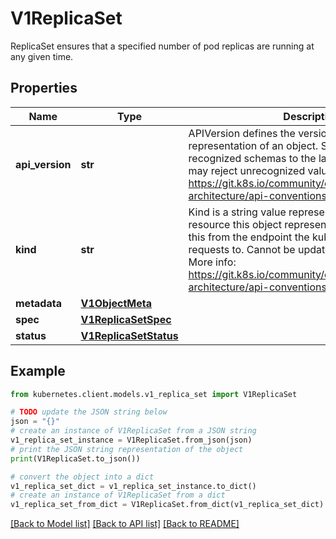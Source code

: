 # V1ReplicaSet

ReplicaSet ensures that a specified number of pod replicas are running at any given time.

## Properties

Name | Type | Description | Notes
------------ | ------------- | ------------- | -------------
**api_version** | **str** | APIVersion defines the versioned schema of this representation of an object. Servers should convert recognized schemas to the latest internal value, and may reject unrecognized values. More info: https://git.k8s.io/community/contributors/devel/sig-architecture/api-conventions.md#resources | [optional] 
**kind** | **str** | Kind is a string value representing the REST resource this object represents. Servers may infer this from the endpoint the kubernetes.client submits requests to. Cannot be updated. In CamelCase. More info: https://git.k8s.io/community/contributors/devel/sig-architecture/api-conventions.md#types-kinds | [optional] 
**metadata** | [**V1ObjectMeta**](V1ObjectMeta.md) |  | [optional] 
**spec** | [**V1ReplicaSetSpec**](V1ReplicaSetSpec.md) |  | [optional] 
**status** | [**V1ReplicaSetStatus**](V1ReplicaSetStatus.md) |  | [optional] 

## Example

```python
from kubernetes.client.models.v1_replica_set import V1ReplicaSet

# TODO update the JSON string below
json = "{}"
# create an instance of V1ReplicaSet from a JSON string
v1_replica_set_instance = V1ReplicaSet.from_json(json)
# print the JSON string representation of the object
print(V1ReplicaSet.to_json())

# convert the object into a dict
v1_replica_set_dict = v1_replica_set_instance.to_dict()
# create an instance of V1ReplicaSet from a dict
v1_replica_set_from_dict = V1ReplicaSet.from_dict(v1_replica_set_dict)
```
[[Back to Model list]](../README.md#documentation-for-models) [[Back to API list]](../README.md#documentation-for-api-endpoints) [[Back to README]](../README.md)


